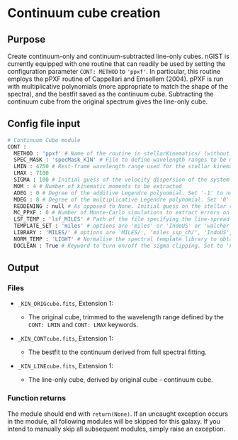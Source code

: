 # Continuum cube creation

## Purpose 
Create continuum-only and continuum-subtracted line-only cubes. nGIST is currently equipped with one routine that can readily be used by setting the configuration parameter `CONT: METHOD` to `'ppxf'`. In particular, this routine employs the pPXF routine of Cappellari and Emsellem (2004). pPXF is run with multiplicative polynomials (more appropriate to match the shape of the spectra), and the bestfit saved as the continuum cube. Subtracting the continuum cube from the original spectrum gives the line-only cube. 

## Config file input 
```py
# Continuum Cube module
CONT :
  METHOD : 'ppxf' # Name of the routine in stellarKinematics/ (without .py) to perform the tasks. Set 'False' to turn off module. Set 'ppxf' to use the standard GIST implementation, exploiting the pPXF routine of Cappellari & Emsellem (2004).
  SPEC_MASK : 'specMask_KIN' # File to define wavelength ranges to be masked during the stellar kinematics fit. The specified path is relative to the configDir path in defaultDir.
  LMIN : 4750 # Rest-frame wavelength range used for the stellar kinematics analysis [in Angst.]
  LMAX : 7100
  SIGMA : 100 # Initial guess of the velocity dispersion of the system [in km/s]
  MOM : 4 # Number of kinematic moments to be extracted
  ADEG : 0 # Degree of the additive Legendre polynomial. Set '-1' to not include any additive polynomials
  MDEG : 8 # Degree of the multiplicative Legendre polynomial. Set '0' to not include any multiplicative polynomials
  REDDENING : null # As opposed to None. Initial guess on the stellar reddening E(B-V), in order to measure the stellar reddening. Note: This cannot be used together with multiplicative polynomials.
  MC_PPXF : 0 # Number of Monte-Carlo simulations to extract errors on the stellar kinematics. Formal errors are saved in any case.
  LSF_TEMP : 'lsf_MILES' # Path of the file specifying the line-spread-function of the spectral templates. The specified path is relative to the configDir path in defaultDir.
  TEMPLATE_SET : 'miles' # options are 'miles' or 'IndoUS' or 'walcher'
  LIBRARY : 'MILES/' # options are 'MILES/', 'miles_ssp_ch/', 'IndoUS', and 'Walcher/'
  NORM_TEMP : 'LIGHT' # Normalise the spectral template library to obtain light- or mass-weighted results [LIGHT / MASS]
  DOCLEAN : True # Keyword to turn on/off the sigma clipping. Set to 'False' for testing.
```

## Output 

### Files

- `_KIN_ORIGcube.fits`, Extension 1:
    - The original cube, trimmed to the wavelength range defined by the `CONT: LMIN` and `CONT: LMAX` keywords. 

- `_KIN_CONTcube.fits`, Extension 1:
    - The bestfit to the continuum derived from full spectral fitting.

- `_KIN_LINEcube.fits`, Extension 1:
    - The line-only cube, derived by original cube - continuum cube.

### Function returns

The module should end with `return(None)`. If an uncaught exception occurs in the module, all following modules will be skipped for this galaxy. If you intend to manually skip all subsequent modules, simply raise an exception.